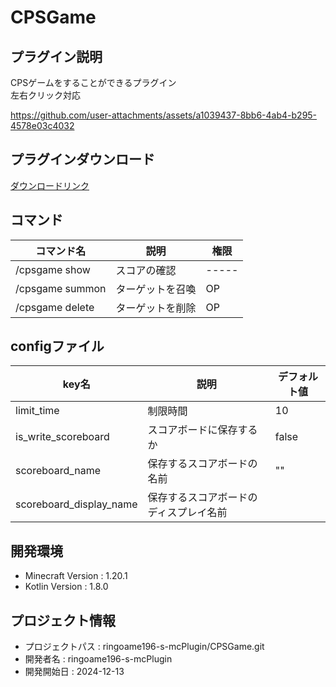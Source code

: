 # CPSGame

## プラグイン説明
CPSゲームをすることができるプラグイン <br>
左右クリック対応


https://github.com/user-attachments/assets/a1039437-8bb6-4ab4-b295-4578e03c4032




## プラグインダウンロード
[ダウンロードリンク](https://github.com/ringoame196-s-mcPlugin/CPSGame/releases/latest)

## コマンド
| コマンド名           | 説明       | 権限    |
|-----------------|----------|-------|
| /cpsgame show   | スコアの確認   | ----- |
| /cpsgame summon | ターゲットを召喚 | OP    |
| /cpsgame delete | ターゲットを削除 | OP    |

## configファイル
| key名                 | 説明            | デフォルト値 |
|----------------------|---------------| ------ |
| limit_time           | 制限時間          | 10 |
| is_write_scoreboard  | スコアボードに保存するか  | false |
|scoreboard_name| 保存するスコアボードの名前 | "" |
| scoreboard_display_name | 保存するスコアボードのディスプレイ名前 |  |
 
## 開発環境
- Minecraft Version : 1.20.1
- Kotlin Version : 1.8.0

## プロジェクト情報
- プロジェクトパス : ringoame196-s-mcPlugin/CPSGame.git
- 開発者名 : ringoame196-s-mcPlugin
- 開発開始日 : 2024-12-13
